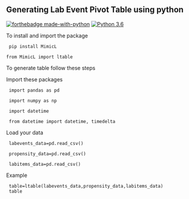 ## Generating Lab Event Pivot Table using python

[![forthebadge made-with-python](http://ForTheBadge.com/images/badges/made-with-python.svg)](https://www.python.org/)
[![Python 3.6](https://img.shields.io/badge/python-3.6-blue.svg)](https://www.python.org/downloads/release/python-360/)

To install and import the package
 ```
  pip install MimicL
  ```

 ```
from MimicL import ltable
 ```
To generate table follow these steps

Import these packages
 ```
  import pandas as pd
  ```
 ```
  import numpy as np
  ```

 ```
  import datetime
  ```

 ```
  from datetime import datetime, timedelta
  ```





Load your data
 ```
  labevents_data=pd.read_csv()
  ```
 ```
  propensity_data=pd.read_csv()
  ```
 ```
  labitems_data=pd.read_csv()
  ```



Example

 ```
  table=ltable(labevents_data,propensity_data,labitems_data)
  table
 ```
